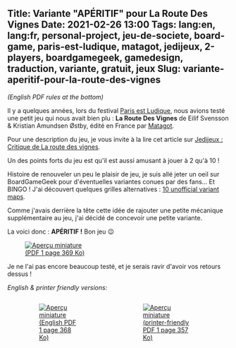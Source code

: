 Title: Variante "APÉRITIF" pour La Route Des Vignes
Date: 2021-02-26 13:00
Tags: lang:en, lang:fr, personal-project, jeu-de-societe, board-game, paris-est-ludique, matagot, jedijeux, 2-players, boardgamegeek, gamedesign, traduction, variante, gratuit, jeux
Slug: variante-aperitif-pour-la-route-des-vignes
---

<!-- Com':
* https://boardgamegeek.com/boardgame/205045/avenue/files

PDF sources: https://gitlab.com/Lucas-C/board-games/-/tree/master/LaRouteDesVignes
-->

_(English PDF rules at the bottom)_

Il y a quelques années, lors du festival [Paris est Ludique](https://www.parisestludique.fr/),
nous avions testé une petit jeu qui nous avait bien plu :
**La Route Des Vignes** de Eilif Svensson & Kristian Amundsen Østby,
édité en France par [Matagot](https://www.matagot.com/fr/catalog/details/jeux-famille/3/la-route-des-vignes/893).

Pour une description du jeu, je vous invite à la lire cet article sur [Jedijeux : Critique de La route des vignes](https://www.jedisjeux.net/article/critique-de-la-route-des-vignes).

Un des points forts du jeu est qu'il est aussi amusant à jouer à 2 qu'à 10 !

Histoire de renouveler un peu le plaisir de jeu,
je suis allé jeter un oeil sur BoardGameGeek pour d'éventuelles variantes conues par des fans...
Et BINGO ! J'ai découvert quelques grilles alternatives : [10 unofficial variant maps](https://boardgamegeek.com/filepage/147235/unofficial-variant-maps).

Comme j'avais derrière la tête cette idée de rajouter une petite mécanique supplémentaire au jeu,
j'ai décidé de concevoir une petite variante.

La voici donc : **APÉRITIF !**
Bon jeu 😉

<a href="images/jeux/LaRouteDesVignes-Variante-FR.pdf">
  <figure>
    <img alt="Aperçu miniature" src="images/2021/02/LaRouteDesVignes-Variante.png">
    <figcaption>(PDF 1 page 369 Ko)</figcaption>
  </figure>
</a>

Je ne l'ai pas encore beaucoup testé, et je serais ravir d'avoir vos retours dessus !

_English & printer friendly versions:_

<div class="side-by-side">
  <a href="images/jeux/Avenue-Variant-EN.pdf">
    <figure>
    <img alt="Aperçu miniature" src="images/2021/02/LaRouteDesVignes-Variante.png">
      <figcaption>(English PDF 1 page 368 Ko)</figcaption>
    </figure>
  </a>
  <a href="images/jeux/Avenue-LaRouteDesVignes-Variant-PrinterFriendly.pdf">
    <figure>
    <img alt="Aperçu miniature" src="images/2021/02/LaRouteDesVignes-Variante.png">
      <figcaption>(printer-friendly PDF 1 page 357 Ko)</figcaption>
    </figure>
  </a>
</div>


<style>
.side-by-side {
    display: flex;
    justify-content: center;
    align-items: center;
}
.side-by-side > * { margin: 0 2rem; }
</style>
